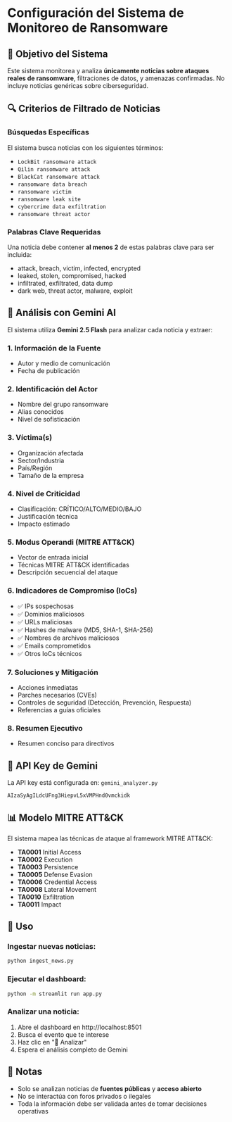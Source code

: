 # Configuración del Sistema de Monitoreo de Ransomware

## 🎯 Objetivo del Sistema

Este sistema monitorea y analiza **únicamente noticias sobre ataques reales de ransomware**, filtraciones de datos, y amenazas confirmadas. No incluye noticias genéricas sobre ciberseguridad.

## 🔍 Criterios de Filtrado de Noticias

### Búsquedas Específicas
El sistema busca noticias con los siguientes términos:
- `LockBit ransomware attack`
- `Qilin ransomware attack`
- `BlackCat ransomware attack`
- `ransomware data breach`
- `ransomware victim`
- `ransomware leak site`
- `cybercrime data exfiltration`
- `ransomware threat actor`

### Palabras Clave Requeridas
Una noticia debe contener **al menos 2** de estas palabras clave para ser incluida:
- attack, breach, victim, infected, encrypted
- leaked, stolen, compromised, hacked
- infiltrated, exfiltrated, data dump
- dark web, threat actor, malware, exploit

## 🤖 Análisis con Gemini AI

El sistema utiliza **Gemini 2.5 Flash** para analizar cada noticia y extraer:

### 1. Información de la Fuente
- Autor y medio de comunicación
- Fecha de publicación

### 2. Identificación del Actor
- Nombre del grupo ransomware
- Alias conocidos
- Nivel de sofisticación

### 3. Víctima(s)
- Organización afectada
- Sector/Industria
- País/Región
- Tamaño de la empresa

### 4. Nivel de Criticidad
- Clasificación: CRÍTICO/ALTO/MEDIO/BAJO
- Justificación técnica
- Impacto estimado

### 5. Modus Operandi (MITRE ATT&CK)
- Vector de entrada inicial
- Técnicas MITRE ATT&CK identificadas
- Descripción secuencial del ataque

### 6. Indicadores de Compromiso (IoCs)
- ✅ IPs sospechosas
- ✅ Dominios maliciosos
- ✅ URLs maliciosas
- ✅ Hashes de malware (MD5, SHA-1, SHA-256)
- ✅ Nombres de archivos maliciosos
- ✅ Emails comprometidos
- ✅ Otros IoCs técnicos

### 7. Soluciones y Mitigación
- Acciones inmediatas
- Parches necesarios (CVEs)
- Controles de seguridad (Detección, Prevención, Respuesta)
- Referencias a guías oficiales

### 8. Resumen Ejecutivo
- Resumen conciso para directivos

## 🔐 API Key de Gemini

La API key está configurada en: `gemini_analyzer.py`
```
AIzaSyAgILdcUFng3HiepvL5xVMPHnd0vmckidk
```

## 📊 Modelo MITRE ATT&CK

El sistema mapea las técnicas de ataque al framework MITRE ATT&CK:
- **TA0001** Initial Access
- **TA0002** Execution
- **TA0003** Persistence
- **TA0005** Defense Evasion
- **TA0006** Credential Access
- **TA0008** Lateral Movement
- **TA0010** Exfiltration
- **TA0011** Impact

## 🚀 Uso

### Ingestar nuevas noticias:
```bash
python ingest_news.py
```

### Ejecutar el dashboard:
```bash
python -m streamlit run app.py
```

### Analizar una noticia:
1. Abre el dashboard en http://localhost:8501
2. Busca el evento que te interese
3. Haz clic en "🤖 Analizar"
4. Espera el análisis completo de Gemini

## 📝 Notas

- Solo se analizan noticias de **fuentes públicas** y **acceso abierto**
- No se interactúa con foros privados o ilegales
- Toda la información debe ser validada antes de tomar decisiones operativas
